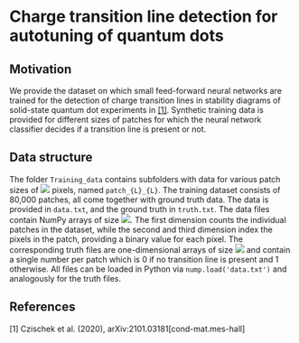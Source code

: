 # Charge transition line detection for autotuning of quantum dots
## Motivation
We provide the dataset on which small feed-forward neural networks are trained for the detection of charge transition lines in stability diagrams of solid-state quantum dot experiments in [[1]](#1). Synthetic training data is provided for different sizes of patches for which the neural network classifier decides if a transition line is present or not.

## Data structure
The folder ```Training_data``` contains subfolders with data for various patch sizes of <img src="https://render.githubusercontent.com/render/math?math=L\times L"> pixels, named ```patch_{L}_{L}```.
The training dataset consists of 80,000 patches, all come together with ground truth data. The data is provided in ```data.txt```, and the ground truth in ```truth.txt```.
The data files contain NumPy arrays of size <img src="https://render.githubusercontent.com/render/math?math=80000\times L\times L">. The first dimension counts the individual patches in the dataset, while the second and third dimension index the pixels in the patch, providing a binary value for each pixel. The corresponding truth files are one-dimensional arrays of size <img src="https://render.githubusercontent.com/render/math?math=80000"> and contain a single number per patch which is 0 if no transition line is present and 1 otherwise.
All files can be loaded in Python via ```nump.load('data.txt')``` and analogously for the truth files.

## References
<a id="1">[1]</a>
Czischek et al. (2020),
arXiv:2101.03181[cond-mat.mes-hall]
